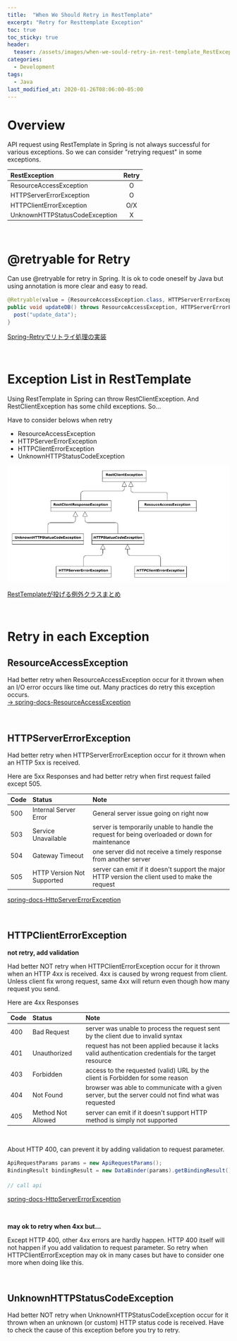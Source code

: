 ```yaml
---
title:  "When We Should Retry in RestTemplate"
excerpt: "Retry for Resttemplate Exception"
toc: true
toc_sticky: true
header:
  teaser: /assets/images/when-we-sould-retry-in-rest-template_RestException.png
categories:
  - Development
tags:
  - Java
last_modified_at: 2020-01-26T08:06:00-05:00
---
```


# Overview
API request using RestTemplate in Spring is not always successful for various exceptions. So we can consider "retrying request" in some exceptions. 

| RestException | Retry |
|:--------|:--------:|
| ResourceAccessException | O |
| HTTPServerErrorException | O |
| HTTPClientErrorException | O/X |
| UnknownHTTPStatusCodeException | X |  

<br>


# @retryable for Retry
Can use @retryable for retry in Spring. It is ok to code oneself by Java but using annotation is more clear and easy to read.

```java
@Retryable(value = {ResourceAccessException.class, HTTPServerErrorException.class}, maxAttempts = 2)
public void updateDB() throws ResourceAccessException, HTTPServerErrorException {
  post("update_data");
}
```   
[Spring-Retryでリトライ処理の実装](https://qiita.com/SotaOishi/items/f19d50794e3fabad5e95)


<br>

# Exception List in RestTemplate

Using RestTemplate in Spring can throw RestClientException. And RestClientException has some child exceptions. So...

Have to consider belows when retry

- ResourceAccessException
- HTTPServerErrorException
- HTTPClientErrorException
- UnknownHTTPStatusCodeException

![when-we-sould-retry-in-rest-template_RestException](/assets/images/when-we-sould-retry-in-rest-template_RestException.png)


[RestTemplateが投げる例外クラスまとめ](https://qiita.com/shotana/items/88b120432e694c9b63f6)


<br>

# Retry in each Exception

## ResourceAccessException
Had better retry when ResourceAccessException occur for it thrown when an I/O error occurs like time out. Many practices do retry this exception occurs.  
[→ spring-docs-ResourceAccessException](https://docs.spring.io/spring/docs/current/javadoc-api/org/springframework/web/client/ResourceAccessException.html)

<br>

## HTTPServerErrorException

Had better retry when HTTPServerErrorException occur for it thrown when an HTTP 5xx is received.

Here are 5xx Responses and had better retry when first request failed except 505.

| Code | Status | Note |
|:--------|:--------|:--------|
| 500 | Internal Server Error | General server issue going on right now |
| 503 | Service Unavailable | server is temporarily unable to handle the request for being overloaded or down for maintenance |
| 504 | Gateway Timeout | one server did not receive a timely response from another server |
| 505 | HTTP Version Not Supported | server can emit if it doesn't support the major HTTP version the client used to make the request |

[spring-docs-HttpServerErrorException](https://docs.spring.io/spring/docs/current/javadoc-api/org/springframework/web/client/HttpServerErrorException.html)

<br>

## HTTPClientErrorException

**not retry, add validation**

Had better NOT retry when HTTPClientErrorException occur for it thrown when an HTTP 4xx is received. 4xx is caused by wrong request from client. Unless client fix wrong request, same 4xx will return even though how many request you send.

Here are 4xx Responses  

| Code | Status | Note |
|:--------|:--------|:--------|
| 400 | Bad Request | server was unable to process the request sent by the client due to invalid syntax |
| 401 | Unauthorized | request has not been applied because it lacks valid authentication credentials for the target resource |
| 403 | Forbidden | access to the requested (valid) URL by the client is Forbidden for some reason |
| 404 | Not Found | browser was able to communicate with a given server, but the server could not find what was requested |
| 405 | Method Not Allowed | server can emit if it doesn't support HTTP method is simply not supported |  

<br>

About HTTP 400, can prevent it by adding validation to request parameter.

```java
ApiRequestParams params = new ApiRequestParams();
BindingResult bindingResult = new DataBinder(params).getBindingResult();

// call api
``` 

[spring-docs-HttpServerErrorException](https://hacknote.jp/archives/24535/)

<br>

**may ok to retry when 4xx but...**

Except HTTP 400, other 4xx errors are hardly happen. HTTP 400 itself will not happen if you add validation to request parameter. So retry when HTTPClientErrorException may ok in many cases but have to consider one more when doing like this.  

<br>

## UnknownHTTPStatusCodeException

Had better NOT retry when UnknownHTTPStatusCodeException occur for it thrown when an unknown (or custom) HTTP status code is received. Have to check the cause of this exception before you try to retry.